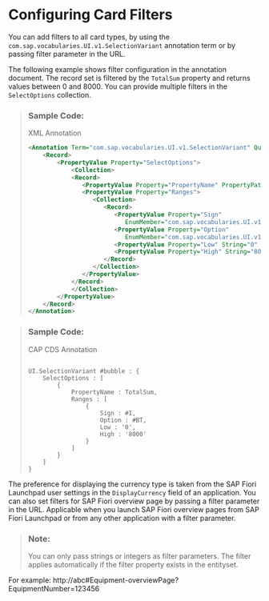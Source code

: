 <!-- loioecde99ffaf2d4c5d8e95552415588b74 -->

# Configuring Card Filters

You can add filters to all card types, by using the `com.sap.vocabularies.UI.v1.SelectionVariant` annotation term or by passing filter parameter in the URL.



The following example shows filter configuration in the annotation document. The record set is filtered by the `TotalSum` property and returns values between 0 and 8000. You can provide multiple filters in the `SelectOptions` collection.

> ### Sample Code:  
> XML Annotation
> 
> ```xml
> <Annotation Term="com.sap.vocabularies.UI.v1.SelectionVariant" Qualifier="bubble">
>     <Record>
>         <PropertyValue Property="SelectOptions">
>             <Collection>
>             <Record>
>                <PropertyValue Property="PropertyName" PropertyPath="TotalSum" />
>                <PropertyValue Property="Ranges">
>                   <Collection>
>                      <Record>
>                         <PropertyValue Property="Sign"
>                            EnumMember="com.sap.vocabularies.UI.v1.SelectionRangeSignType/I" />
>                         <PropertyValue Property="Option"
>                            EnumMember="com.sap.vocabularies.UI.v1.SelectionRangeOptionType/BT" />
>                         <PropertyValue Property="Low" String="0" />
>                         <PropertyValue Property="High" String="8000" />
>                      </Record>
>                   </Collection>
>                </PropertyValue>
>             </Record>
>             </Collection>
>         </PropertyValue>
>     </Record>
> </Annotation>
> ```

> ### Sample Code:  
> CAP CDS Annotation
> 
> ```
> 
> UI.SelectionVariant #bubble : {
>     SelectOptions : [
>         {
>             PropertyName : TotalSum,
>             Ranges : [
>                 {
>                     Sign : #I,
>                     Option : #BT,
>                     Low : '0',
>                     High : '8000'
>                 }
>             ]
>         }
>     ]
> }
> 
> ```



The preference for displaying the currency type is taken from the SAP Fiori Launchpad user settings in the `DisplayCurrency` field of an application. You can also set filters for SAP Fiori overview page by passing a filter parameter in the URL. Applicable when you launch SAP Fiori overview pages from SAP Fiori Launchpad or from any other application with a filter parameter.

> ### Note:  
> You can only pass strings or integers as filter parameters. The filter applies automatically if the filter property exists in the entityset.

For example: http://abc\#Equipment-overviewPage?EquipmentNumber=123456

